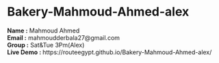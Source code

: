 <h1> Bakery-Mahmoud-Ahmed-alex </h1>
   <div>
        <strong>Name :</strong>
        <span>Mahmoud Ahmed</span>
      </div>
      <div>
        <strong>Email :</strong>
        <span>mahmoudderbala27@gmail.com</span>
      </div>
      <div>
        <strong>Group :</strong>
        <span>Sat&Tue 3Pm(Alex)</span>
      </div>
       <div>
        <strong>Live Demo : </strong>
        <span>https://routeegypt.github.io/Bakery-Mahmoud-Ahmed-alex/</span>
      </div>
